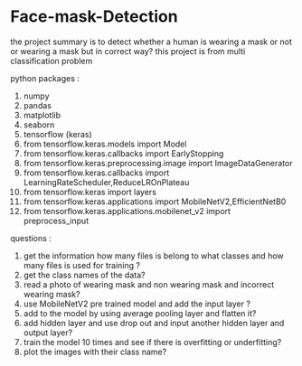 # Face-mask-Detection

the project summary is to detect whether a human is wearing a mask or not or wearing a mask but in correct way? 
this project is from multi classification problem

python packages :

1) numpy
2) pandas
3) matplotlib
4) seaborn
5) tensorflow (keras)
6) from tensorflow.keras.models import Model
7) from tensorflow.keras.callbacks import EarlyStopping
8) from tensorflow.keras.preprocessing.image import ImageDataGenerator
9) from tensorflow.keras.callbacks import LearningRateScheduler,ReduceLROnPlateau
10) from tensorflow.keras import layers
11) from tensorflow.keras.applications import MobileNetV2,EfficientNetB0
12) from tensorflow.keras.applications.mobilenet_v2 import preprocess_input

questions :
1) get the information how many files is belong to what classes and how many files is used for training ?
2) get the class names of the data?
3) read a photo of wearing mask and non wearing mask and incorrect wearing mask?
4) use MobileNetV2 pre trained model and add the input layer ?
5) add to the model by using average pooling layer and flatten it?
6) add hidden layer and use drop out and input another hidden layer and output layer?
7) train the model 10 times and see if there is overfitting or underfitting?
8) plot the images with their class name?
   
